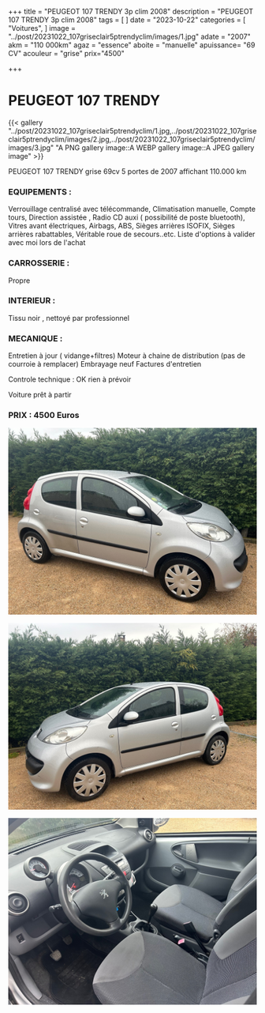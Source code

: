 +++
title = "PEUGEOT 107 TRENDY 3p clim 2008"
description = "PEUGEOT 107 TRENDY 3p clim 2008"
tags = [
]
date = "2023-10-22"
categories = [
    "Voitures",
]
image = "../post/20231022_107griseclair5ptrendyclim/images/1.jpg"
adate = "2007"
akm = "110 000km"
agaz = "essence"
aboite = "manuelle"
apuissance= "69 CV"
acouleur = "grise"
prix="4500"

+++

# PEUGEOT 107 TRENDY

{{< gallery "../post/20231022_107griseclair5ptrendyclim/1.jpg,../post/20231022_107griseclair5ptrendyclim/images/2.jpg,../post/20231022_107griseclair5ptrendyclim/images/3.jpg" "A PNG gallery image::A WEBP gallery image::A JPEG gallery image" >}}


PEUGEOT 107  TRENDY grise 69cv 5 portes de 2007 affichant 110.000 km


### EQUIPEMENTS :
Verrouillage centralisé avec télécommande, Climatisation manuelle, Compte tours, Direction assistée , Radio CD auxi ( possibilité de poste bluetooth), Vitres avant électriques, Airbags, ABS, Sièges arrières ISOFIX, Sièges arrières rabattables, Véritable roue de secours..etc.
Liste d'options à valider avec moi lors de l'achat

### CARROSSERIE :
Propre 


### INTERIEUR :
Tissu noir , nettoyé par professionnel

### MECANIQUE :
Entretien à jour ( vidange+filtres)
Moteur à chaine de distribution (pas de courroie à remplacer)
Embrayage neuf
Factures d'entretien


Controle technique : OK
rien à prévoir


Voiture prêt à partir


### PRIX : 4500 Euros


<!-- more -->


![](images/1.jpg)

![](images/2.jpg)

![](images/3.jpg)

